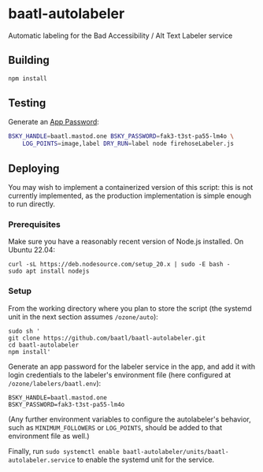 # baatl-autolabeler

Automatic labeling for the Bad Accessibility / Alt Text Labeler service

## Building

```sh
npm install
```

## Testing

Generate an [App Password](https://bsky.app/settings/app-passwords):

```sh
BSKY_HANDLE=baatl.mastod.one BSKY_PASSWORD=fak3-t3st-pa55-lm4o \
    LOG_POINTS=image,label DRY_RUN=label node firehoseLabeler.js
```

## Deploying

You may wish to implement a containerized version of this script: this is not currently implemented, as the production implementation is simple enough to run directly.

### Prerequisites

Make sure you have a reasonably recent version of Node.js installed. On Ubuntu 22.04:

```
curl -sL https://deb.nodesource.com/setup_20.x | sudo -E bash -
sudo apt install nodejs
```

### Setup

From the working directory where you plan to store the script (the systemd unit in the next section assumes `/ozone/auto`):

```
sudo sh '
git clone https://github.com/baatl/baatl-autolabeler.git
cd baatl-autolabeler
npm install'
```

Generate an app password for the labeler service in the app, and add it with login credentials to the labeler's environment file (here configured at `/ozone/labelers/baatl.env`):

```
BSKY_HANDLE=baatl.mastod.one
BSKY_PASSWORD=fak3-t3st-pa55-lm4o
```

(Any further environment variables to configure the autolabeler's behavior, such as `MINIMUM_FOLLOWERS` or `LOG_POINTS`, should be added to that environment file as well.)

Finally, run `sudo systemctl enable baatl-autolabeler/units/baatl-autolabeler.service` to enable the systemd unit for the service.
